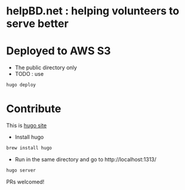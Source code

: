 # helpBD.net : helping volunteers to serve better


# Deployed to AWS S3
- The public directory only
- TODO : use
```bash
hugo deploy
```

# Contribute

This is [hugo site](https://gohugo.io/)

- Install hugo 
```bash
brew install hugo
```

- Run in the same directory and go to http://localhost:1313/
```bash
hugo server
```

PRs welcomed!
